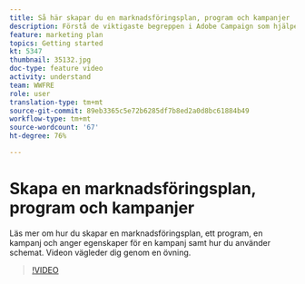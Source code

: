 ```yaml
---
title: Så här skapar du en marknadsföringsplan, program och kampanjer
description: Förstå de viktigaste begreppen i Adobe Campaign som hjälper dig att effektivt planera, genomföra och mäta kampanjer över flera kanaler.
feature: marketing plan
topics: Getting started
kt: 5347
thumbnail: 35132.jpg
doc-type: feature video
activity: understand
team: WWFRE
role: user
translation-type: tm+mt
source-git-commit: 89eb3365c5e72b6285df7b8ed2a0d8bc61884b49
workflow-type: tm+mt
source-wordcount: '67'
ht-degree: 76%

---
```



# Skapa en marknadsföringsplan, program och kampanjer

Läs mer om hur du skapar en marknadsföringsplan, ett program, en kampanj och anger egenskaper för en kampanj samt hur du använder schemat.
Videon vägleder dig genom en övning.

>[!VIDEO](https://video.tv.adobe.com/v/35132?quality=12)
